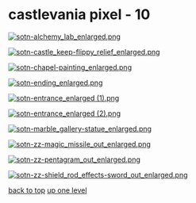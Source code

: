 # castlevania pixel - 10
[![sotn-alchemy_lab_enlarged.png](https://raw.githubusercontent.com/buckmanc/Wallpapers/main/mobile/castlevania%20pixel/sotn-alchemy_lab_enlarged.png "sotn-alchemy_lab_enlarged.png")](https://raw.githubusercontent.com/buckmanc/Wallpapers/main/mobile/castlevania%20pixel/sotn-alchemy_lab_enlarged.png)

[![sotn-castle_keep-flippy_relief_enlarged.png](https://raw.githubusercontent.com/buckmanc/Wallpapers/main/mobile/castlevania%20pixel/sotn-castle_keep-flippy_relief_enlarged.png "sotn-castle_keep-flippy_relief_enlarged.png")](https://raw.githubusercontent.com/buckmanc/Wallpapers/main/mobile/castlevania%20pixel/sotn-castle_keep-flippy_relief_enlarged.png)

[![sotn-chapel-painting_enlarged.png](https://raw.githubusercontent.com/buckmanc/Wallpapers/main/mobile/castlevania%20pixel/sotn-chapel-painting_enlarged.png "sotn-chapel-painting_enlarged.png")](https://raw.githubusercontent.com/buckmanc/Wallpapers/main/mobile/castlevania%20pixel/sotn-chapel-painting_enlarged.png)

[![sotn-ending_enlarged.png](https://raw.githubusercontent.com/buckmanc/Wallpapers/main/mobile/castlevania%20pixel/sotn-ending_enlarged.png "sotn-ending_enlarged.png")](https://raw.githubusercontent.com/buckmanc/Wallpapers/main/mobile/castlevania%20pixel/sotn-ending_enlarged.png)

[![sotn-entrance_enlarged (1).png](https://raw.githubusercontent.com/buckmanc/Wallpapers/main/mobile/castlevania%20pixel/sotn-entrance_enlarged%20(1).png "sotn-entrance_enlarged (1).png")](https://raw.githubusercontent.com/buckmanc/Wallpapers/main/mobile/castlevania%20pixel/sotn-entrance_enlarged%20(1).png)

[![sotn-entrance_enlarged (2).png](https://raw.githubusercontent.com/buckmanc/Wallpapers/main/mobile/castlevania%20pixel/sotn-entrance_enlarged%20(2).png "sotn-entrance_enlarged (2).png")](https://raw.githubusercontent.com/buckmanc/Wallpapers/main/mobile/castlevania%20pixel/sotn-entrance_enlarged%20(2).png)

[![sotn-marble_gallery-statue_enlarged.png](https://raw.githubusercontent.com/buckmanc/Wallpapers/main/mobile/castlevania%20pixel/sotn-marble_gallery-statue_enlarged.png "sotn-marble_gallery-statue_enlarged.png")](https://raw.githubusercontent.com/buckmanc/Wallpapers/main/mobile/castlevania%20pixel/sotn-marble_gallery-statue_enlarged.png)

[![sotn-zz-magic_missile_out_enlarged.png](https://raw.githubusercontent.com/buckmanc/Wallpapers/main/mobile/castlevania%20pixel/sotn-zz-magic_missile_out_enlarged.png "sotn-zz-magic_missile_out_enlarged.png")](https://raw.githubusercontent.com/buckmanc/Wallpapers/main/mobile/castlevania%20pixel/sotn-zz-magic_missile_out_enlarged.png)

[![sotn-zz-pentagram_out_enlarged.png](https://raw.githubusercontent.com/buckmanc/Wallpapers/main/mobile/castlevania%20pixel/sotn-zz-pentagram_out_enlarged.png "sotn-zz-pentagram_out_enlarged.png")](https://raw.githubusercontent.com/buckmanc/Wallpapers/main/mobile/castlevania%20pixel/sotn-zz-pentagram_out_enlarged.png)

[![sotn-zz-shield_rod_effects-sword_out_enlarged.png](https://raw.githubusercontent.com/buckmanc/Wallpapers/main/mobile/castlevania%20pixel/sotn-zz-shield_rod_effects-sword_out_enlarged.png "sotn-zz-shield_rod_effects-sword_out_enlarged.png")](https://raw.githubusercontent.com/buckmanc/Wallpapers/main/mobile/castlevania%20pixel/sotn-zz-shield_rod_effects-sword_out_enlarged.png)



[back to top](#)
[up one level](/mobile/README.MD)

